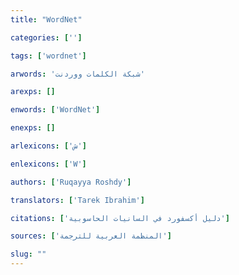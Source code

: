 ```yaml
---
title: "WordNet"

categories: ['']

tags: ['wordnet']

arwords: 'شبكة الكلمات ووردنت'

arexps: []

enwords: ['WordNet']

enexps: []

arlexicons: ['ش']

enlexicons: ['W']

authors: ['Ruqayya Roshdy']

translators: ['Tarek Ibrahim']

citations: ['دليل أكسفورد في السانيات الحاسوبية']

sources: ['المنظمة العربية للترجمة']

slug: ""
---
```

